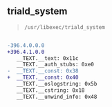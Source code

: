 ## triald_system

> `/usr/libexec/triald_system`

```diff

-396.4.0.0.0
+396.4.1.0.0
   __TEXT.__text: 0x11c
   __TEXT.__auth_stubs: 0xe0
-  __TEXT.__const: 0x38
+  __TEXT.__const: 0x40
   __TEXT.__oslogstring: 0x5b
   __TEXT.__cstring: 0x18
   __TEXT.__unwind_info: 0x48

```
